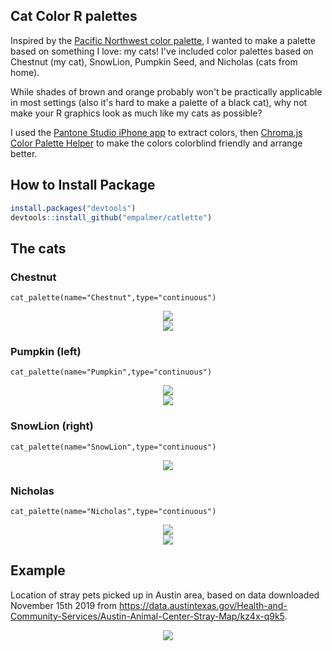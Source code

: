 
## Cat Color R palettes

Inspired by the [Pacific Northwest color palette](https://github.com/jakelawlor/PNWColors/), I wanted to make a palette based on something I love: my cats! I've included color palettes based on Chestnut (my cat), SnowLion, Pumpkin Seed, and Nicholas (cats from home). 

While shades of brown and orange probably won't be practically applicable in most settings (also it's hard to make a palette of a black cat), why not make your R graphics look as much like my cats as possible? 

I used the [Pantone Studio iPhone app](https://apps.apple.com/us/app/pantone-studio/id329515634) to extract colors, then [Chroma.js Color Palette Helper](https://gka.github.io/palettes) to make the colors colorblind friendly and arrange better. 

## How to Install Package
```r
install.packages("devtools") 
devtools::install_github("empalmer/catlette") 
```

## The cats

### Chestnut
```{r}
cat_palette(name="Chestnut",type="continuous")
```
<center><img src="Figures/Chestnut.png"></center>
<center><img src="Figures/Chestnut.jpeg"></center>


### Pumpkin (left)
```{r}
cat_palette(name="Pumpkin",type="continuous")
```
<center><img src="Figures/Pumpkin.png"></center>
<center><img src="Figures/SnowAndPumpkin.jpeg"></center>

### SnowLion (right)
```{r}
cat_palette(name="SnowLion",type="continuous")
```
<center><img src="Figures/SnowLion.png"></center>

### Nicholas
```{r}
cat_palette(name="Nicholas",type="continuous")
```
<center><img src="Figures/Nicholas.png"></center>
<center><img src="Figures/Nicholas.jpeg"></center>


## Example
Location of stray pets picked up in Austin area, based on data downloaded November 15th 2019 from <https://data.austintexas.gov/Health-and-Community-Services/Austin-Animal-Center-Stray-Map/kz4x-q9k5>.

<center><img src="Figures/StrayPets.png"></center>





